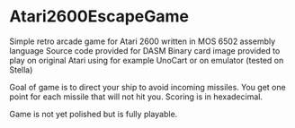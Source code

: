 # Atari2600EscapeGame
Simple retro arcade game for Atari 2600 written in MOS 6502 assembly language 
Source code provided for DASM
Binary card image provided to play on original Atari using for example UnoCart or on emulator (tested on Stella)

Goal of game is to direct your ship to avoid incoming missiles. You get one point for each missile that will not hit you. 
Scoring is in hexadecimal. 

Game is not yet polished but is fully playable. 
